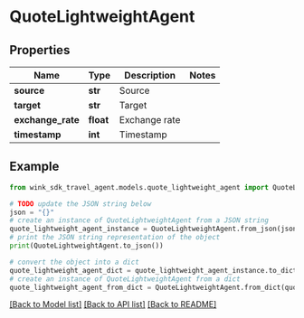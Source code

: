 # QuoteLightweightAgent


## Properties

Name | Type | Description | Notes
------------ | ------------- | ------------- | -------------
**source** | **str** | Source | 
**target** | **str** | Target | 
**exchange_rate** | **float** | Exchange rate | 
**timestamp** | **int** | Timestamp | 

## Example

```python
from wink_sdk_travel_agent.models.quote_lightweight_agent import QuoteLightweightAgent

# TODO update the JSON string below
json = "{}"
# create an instance of QuoteLightweightAgent from a JSON string
quote_lightweight_agent_instance = QuoteLightweightAgent.from_json(json)
# print the JSON string representation of the object
print(QuoteLightweightAgent.to_json())

# convert the object into a dict
quote_lightweight_agent_dict = quote_lightweight_agent_instance.to_dict()
# create an instance of QuoteLightweightAgent from a dict
quote_lightweight_agent_from_dict = QuoteLightweightAgent.from_dict(quote_lightweight_agent_dict)
```
[[Back to Model list]](../README.md#documentation-for-models) [[Back to API list]](../README.md#documentation-for-api-endpoints) [[Back to README]](../README.md)


